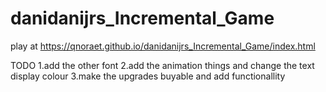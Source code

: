 # danidanijrs_Incremental_Game

play at https://qnoraet.github.io/danidanijrs_Incremental_Game/index.html

TODO
1.add the other font
2.add the animation things and change the text display colour
3.make the upgrades buyable and add functionallity


